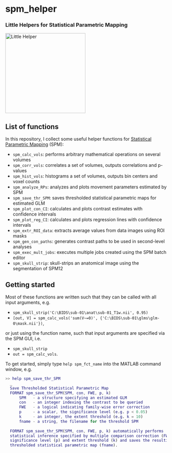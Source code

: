 # spm_helper

<h3>Little Helpers for Statistical Parametric Mapping</h3>

<img src="https://vignette.wikia.nocookie.net/disney/images/2/25/Filament.PNG" alt="Little Helper" height=250>


## List of functions

In this repository, I collect some useful helper functions for [Statistical Parametric Mapping](https://www.fil.ion.ucl.ac.uk/spm/) (SPM):
- `spm_calc_vols`: performs arbitrary mathematical operations on several volumes
- `spm_corr_vols`: correlates a set of volumes, outputs correlations and p-values
- `spm_hist_vols`: histograms a set of volumes, outputs bin centers and voxel counts
- `spm_analyze_RPs`: analyzes and plots movement parameters estimated by SPM
- `spm_save_thr_SPM`: saves thresholded statistical parametric maps for estimated GLM
- `spm_plot_con_CI`: calculates and plots contrast estimates with confidence intervals
- `spm_plot_reg_CI`: calculates and plots regression lines with confidence intervals
- `spm_extr_ROI_data`: extracts average values from data images using ROI masks
- `spm_gen_con_paths`: generates contrast paths to be used in second-level analyses
- `spm_exec_mult_jobs`: executes multiple jobs created using the SPM batch editor
- `spm_skull_strip`: skull-strips an anatomical image using the segmentation of SPM12


## Getting started

Most of these functions are written such that they can be called with all input arguments, e.g.

- `spm_skull_strip('C:\BIDS\sub-01\anat\sub-01_T1w.nii', 0.95)`
- `[out, V] = spm_calc_vols('sum(V~=0)', {'C:\BIDS\sub-01\glms\glm-0\mask.nii'})`,

or just using the function name, such that input arguments are specified via the SPM GUI, i.e.

- `spm_skull_strip`
- `out = spm_calc_vols`.

To get started, simply type `help spm_fct_name` into the MATLAB command window, e.g.

```matlab
>> help spm_save_thr_SPM
  _
  Save Thresholded Statistical Parametric Map
  FORMAT spm_save_thr_SPM(SPM, con, FWE, p, k)
      SPM   - a structure specifying an estimated GLM
      con   - an integer indexing the contrast to be queried
      FWE   - a logical indicating family-wise error correction
      p     - a scalar, the significance level (e.g. p < 0.05)
      k     - an integer, the extent threshold (e.g. k = 10)
      fname - a string, the filename for the threshold SPM
  
  FORMAT spm_save_thr_SPM(SPM, con, FWE, p, k) automatically performs
  statistical inference specified by multiple comparison correction (FWE),
  significance level (p) and extent threshold (k) and saves the resulting
  thresholded statistical parametric map (fname).
```